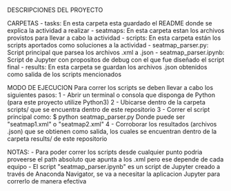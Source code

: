 DESCRIPCIONES DEL PROYECTO

CARPETAS
    - tasks: En esta carpeta esta guardado el README donde se explica la actividad a realizar
    - seatmaps: En esta carpeta estan los archivos provistos para llevar a cabo la actividad
    - scripts: En esta carpeta están los scripts aportados como soluciones a la actividad
        - seatmap_parser.py: Script principal que parsea los archivos .xml a .json
        - seatmap_parser.ipynb: Script de Jupyter con propositos de debug con el que fue diseñado el script final
    - results: En esta carpeta se guardan los archivos .json obtenidos como salida de los scripts mencionados

MODO DE EJECUCION
Para correr los scripts se deben llevar a cabo los siguientes pasos:
    1 - Abrir un terminal o consola que disponga de Python (para este proyecto utilize Python3)
    2 - Ubicarse dentro de la carpeta scripts/ que se encuentra dentro de este repositorio
    3 - Correr el script principal como:
        $ python seatmap_parser.py <filename>
        Donde <filename> puede ser "seatmap1.xml" o "seatmap2.xml"
    4 - Corroborar los resultados (archivos .json) que se obtienen como salida, los cuales se encuentran dentro de la
        carpeta results/ de este repositorio

NOTAS:
    - Para poder correr los scripts desde cualquier punto podria proveerse el path absoluto que apunta a los .xml
      pero ese depende de cada equipo
    - El script "seatmap_parser.ipynb" es un script de Jupyter creado a través de Anaconda Navigator, se va a necesitar la
      aplicacion Jupyter para correrlo de manera efectiva